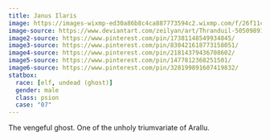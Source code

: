 ```yaml
---
title: Janus Ilaris
image: https://images-wixmp-ed30a86b8c4ca887773594c2.wixmp.com/f/26f11cc7-3d1f-46db-8ad9-780f4dffa11f/d8cq0th-1673c436-bc10-42ba-8a5c-0e3b7ea99c7b.jpg?token=eyJ0eXAiOiJKV1QiLCJhbGciOiJIUzI1NiJ9.eyJzdWIiOiJ1cm46YXBwOjdlMGQxODg5ODIyNjQzNzNhNWYwZDQxNWVhMGQyNmUwIiwiaXNzIjoidXJuOmFwcDo3ZTBkMTg4OTgyMjY0MzczYTVmMGQ0MTVlYTBkMjZlMCIsIm9iaiI6W1t7InBhdGgiOiJcL2ZcLzI2ZjExY2M3LTNkMWYtNDZkYi04YWQ5LTc4MGY0ZGZmYTExZlwvZDhjcTB0aC0xNjczYzQzNi1iYzEwLTQyYmEtOGE1Yy0wZTNiN2VhOTljN2IuanBnIn1dXSwiYXVkIjpbInVybjpzZXJ2aWNlOmZpbGUuZG93bmxvYWQiXX0.pbhVR2IucfGoqwKsJaeYJaoypKHJN2Xwaoda1LWEz1Y
image-source: https://www.deviantart.com/zeilyan/art/Thranduil-505098917
image2-source: https://www.pinterest.com/pin/17381148549934845/
image3-source: https://www.pinterest.com/pin/830421618773158051/
image4-source: https://www.pinterest.com/pin/21814379436708602/
image5-source: https://www.pinterest.com/pin/1477812368251501/
image6-source: https://www.pinterest.com/pin/328199891607419832/
statbox:
  race: [elf, undead (ghost)]
  gender: male
  class: psion
  case: "07"
---
```


The vengeful ghost. One of the unholy triumvariate of Arallu.
